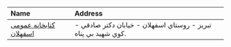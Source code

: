 | Name                                         | Address                                                        |
|:---------------------------------------------|:---------------------------------------------------------------|
| [كتابخانه عمومی اسفهلان](http://tabrizpl.ir) | تبریز - روستاي اسفهلان - خيابان دكتر صادقي - كوي شهيد بي پناه. |